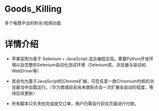 # Goods_Killing
多个电商平台的秒杀/抢购功能


# 详情介绍

* 苹果官网为基于 Selenium + JavaScript 混合编程实现。需要Python开发环境以及完整的Selenium自动化测试环境（Selenium库、浏览器与驱动如WebDriver等）<br/>

* 其余均为基于JavaScript的Chrome扩展，可在任意一款Chromium内核的浏览器当中加载运行。（华为商城目前尚未做到点击一次扩展全自动的程度，等待后续更新）<br/>

* 所有脚本只负责到完成提交订单，用户仍需自行前往页面进行付款。<br/>

